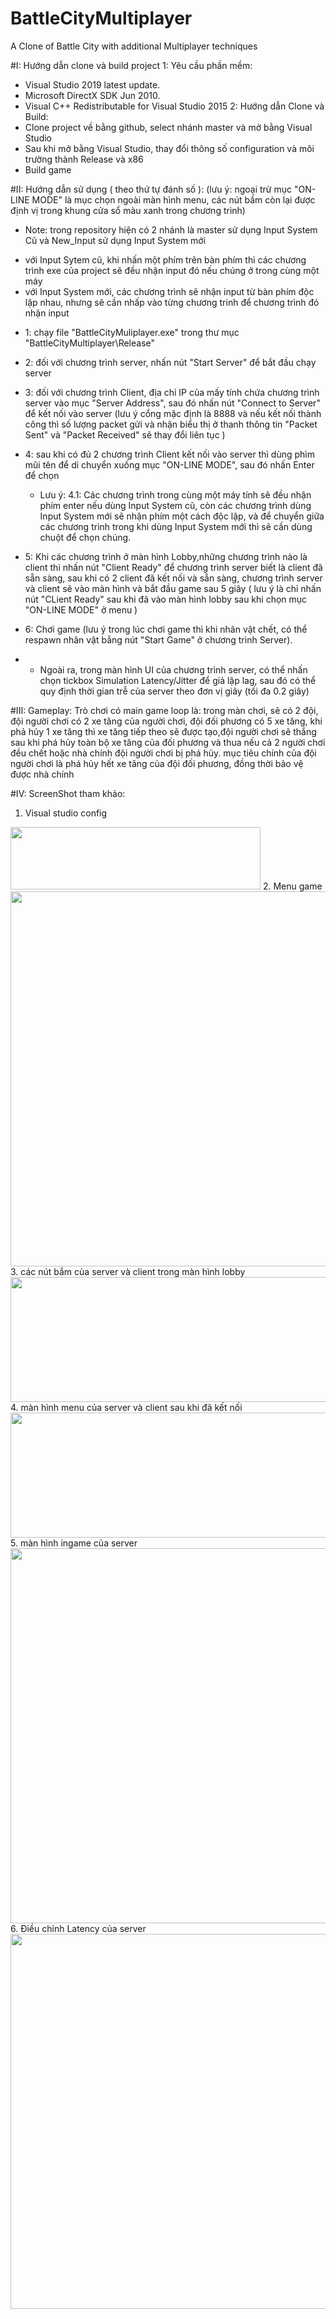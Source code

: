 # BattleCityMultiplayer
A Clone of Battle City with additional Multiplayer techniques


#I: Hướng dẫn clone và build project
 1: Yêu cầu phần mềm:
 - Visual Studio 2019 latest update.
 - Microsoft DirectX SDK Jun 2010.
 - Visual C++ Redistributable for Visual Studio 2015
 2: Hướng dẫn Clone và Build:
 - Clone project về bằng github, select nhánh master và mở bằng Visual Studio
 - Sau khi mở bằng Visual Studio, thay đổi thông số configuration và môi trường thành Release và x86
 - Build game

#II: Hướng dẫn sử dụng ( theo thứ tự đánh số ):
(lưu ý: ngoại trừ mục "ON-LINE MODE" là mục chọn ngoài màn hình menu, các nút bấm còn lại được định vị trong khung cửa sổ màu xanh trong chương trình)

- Note: trong repository hiện có 2 nhánh là master sử dụng Input System Cũ và New_Input sử dụng Input System mới 
 + với Input Sytem cũ, khi nhấn một phím trên bàn phím thì các chương trình exe của project sẽ đều nhận input đó nếu chúng ở trong cùng một máy
 + với Input System mới, các chương trình sẽ nhận input từ bàn phím độc lập nhau, nhưng sẽ cần nhấp vào từng chương trinh để chương trình đó nhận input

- 1: chạy file "BattleCityMuliplayer.exe" trong thư mục "BattleCityMultiplayer\Release"
- 2: đối với chương trình server, nhấn nút "Start Server" để bắt đầu chạy server
- 3: đối với chương trình Client, địa chỉ IP của mấy tính chứa chương trình server vào mục "Server Address", sau đó nhấn nút "Connect to Server" để kết nối vào server
     (lưu ý cổng mặc định là 8888 và nếu kết nối thành công thì số lượng packet gửi và nhận biểu thị ở thanh thông tin "Packet Sent" và "Packet Received" sẽ thay đổi liên tục )
- 4: sau khi có đủ 2 chương trình Client kết nối vào server thì dùng phìm mũi tên để di chuyển xuống mục "ON-LINE MODE", sau đó nhấn Enter để chọn
    + Lưu ý:
     4.1: Các chương trình trong cùng một máy tính sẽ đều nhận phím enter nếu dùng Input System cũ, còn các chương trình dùng Input System mới sẽ nhận phím một cách độc lập,
          và để chuyển giữa các chương trình trong khi dùng Input System mới thì sẽ cần dùng chuột để chọn chúng.
- 5: Khi các chương trình ở màn hình Lobby,những chương trình nào là client thì nhấn nút "Client Ready" để chương trình server biết là client đã sẵn sàng, sau khi có 2 client đã           kết nối và sẵn sàng, chương trình server và client sẽ vào màn hình và bắt đầu game sau 5 giây ( lưu ý là chỉ nhấn nút "CLient Ready" sau khi đã vào màn hình lobby sau           khi chọn mục "ON-LINE MODE" ở menu )
- 6: Chơi game (lưu ý trong lúc chơi game thì khi nhân vật chết, có thể respawn nhân vật bằng nút "Start Game" ở chương trình Server).

- - Ngoài ra, trong màn hình UI của chương trình server, có thể nhấn chọn tickbox Simulation Latency/Jitter để giả lập lag, sau đó có thể quy định thời gian trễ của server theo đơn vị giây (tối đa 0.2 giây)

#III: Gameplay:
 Trò chơi có main game loop là:
 trong màn chơi, sẽ có 2 đội, đội người chơi có 2 xe tăng của người chơi, đội đối phương có 5 xe tăng, khi phả hủy 1 xe tăng thì xe tăng tiếp theo sẽ được tạo,đội người chơi sẽ thắng sau khi phá hủy toàn bộ xe tăng của đối phương và thua nếu cả 2 người chơi đều chết hoặc nhà chính đội người chơi bị phá hủy. mục tiêu chính của đội người chơi là phá hủy hết xe tăng của đội đối phương, đồng thời bảo vệ được nhà chính

#IV: ScreenShot tham khảo:
1. Visual studio config
<img src="https://github.com/NhoxLeo/BattleCityMultiplayer/blob/master/Screenshot/BuildConfig.JPG" width="400" height="100"/>
2. Menu game
<img src="https://github.com/NhoxLeo/BattleCityMultiplayer/blob/master/Screenshot/menu.JPG" width="600" height="600"/>
3. các nút bắm của server và client trong màn hình lobby
<img src="https://github.com/NhoxLeo/BattleCityMultiplayer/blob/master/Screenshot/one_client_ready.JPG" width="800" height="200"/>
4. màn hình menu của server và client sau khi đã kết nối
<img src="https://github.com/NhoxLeo/BattleCityMultiplayer/blob/master/Screenshot/server_and_client.JPG" width="600" height="200"/>
5. màn hình ingame của server
<img src="https://github.com/NhoxLeo/BattleCityMultiplayer/blob/master/Screenshot/servermenu.JPG" width="600" height="600"/>
6. Điều chỉnh Latency của server
<img src="https://github.com/NhoxLeo/BattleCityMultiplayer/blob/master/Screenshot/latency.JPG" width="600" height="600"/>
